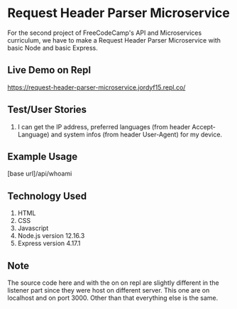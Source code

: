 # Request Header Parser Microservice
For the second project of FreeCodeCamp's API and Microservices curriculum, we have to make a Request Header Parser Microservice with basic Node and basic Express.

## Live Demo on Repl
https://request-header-parser-microservice.jordyf15.repl.co/

## Test/User Stories
1. I can get the IP address, preferred languages (from header Accept-Language)
and system infos (from header User-Agent) for my device.

## Example Usage
[base url]/api/whoami

## Technology Used
1. HTML
2. CSS
3. Javascript
4. Node.js version 12.16.3
5. Express version 4.17.1

## Note
The source code here and with the on on repl are slightly different in the listener part since they were host on different server. This one are on localhost and on port 3000. Other than that everything else is the same.